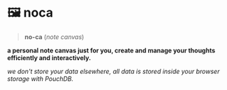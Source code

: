 # 🖼 noca

> **no-ca** (_note canvas_)

**a personal note canvas just for you, create and manage your thoughts efficiently and interactively.**

_we don't store your data elsewhere, all data is stored inside your browser storage with PouchDB._

